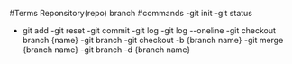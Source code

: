 #Terms
Reponsitory(repo)
branch
#commands
-git init
-git status
- git add
-git reset
-git commit 
-git log
-git log --oneline
-git checkout branch {name}
-git branch
-git checkout -b {branch name}
-git merge {branch name}
-git branch -d {branch name}